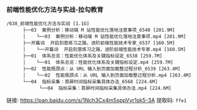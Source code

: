 ### 前端性能优化方法与实战-拉勾教育

```wiki
/638_前端性能优化方法与实战 [1.1G]
      ├──03  案例分析：移动端 M 站性能优化落地注意事项_6540 [201.9M]
      │    └──03  案例分析：移动端 M 站性能优化落地注意事项.mp4 [201.9M]
      ├──开篇词  开启刻意练习之路，进阶前端性能技术专家_6537 [160.5M]
      │    └──开篇词  开启刻意练习之路，进阶前端性能技术专家.mp4 [160.5M]
      ├──01  体系总览：性能优化体系及关键指标设定_6538 [259.7M]
      │    └──01  体系总览：性能优化体系及关键指标设定.mp4 [259.7M]
      ├──02  性能瓶颈点：从 URL 输入到页面加载整过程分析_6539 [263.4M]
      │    └──02  性能瓶颈点：从 URL 输入到页面加载整过程分析.mp4 [263.4M]
      └──04  指标采集：首屏时间指标采集具体办法_6568 [224.6M]
            └──04  指标采集：首屏时间指标采集具体办法.mp4 [224.6M]
```

链接: https://pan.baidu.com/s/1Nch3Cx4m5sppVvr1sk5-3A 提取码: `ffe1`

